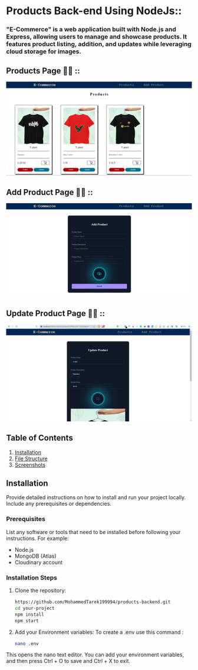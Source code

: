 # Products Back-end Using NodeJs:: 
### "E-Commerce" is a web application built with Node.js and Express, allowing users to manage and showcase products. It features product listing, addition, and updates while leveraging cloud storage for images.

## Products Page 👨‍💻 ::
![Submit Page](screenshots/productPage.png?raw=true)

## Add Product Page 👨‍💻 :: 
![Success Page](screenshots/addProductPage.png?raw=true)

## Update Product Page 👨‍💻 :: 
![Google Sheet](screenshots/updateProductPage.png?raw=true)

## Table of Contents

1. [Installation](#installation)
2. [File Structure](#file-structure)
3. [Screenshots](#screenshots)

## Installation

Provide detailed instructions on how to install and run your project locally. Include any prerequisites or dependencies.

### Prerequisites

List any software or tools that need to be installed before following your instructions. For example:

- Node.js
- MongoDB (Atlas)
- Cloudinary account

### Installation Steps

1. Clone the repository:
   ```bash
   https://github.com/MohammedTarek199994/products-backend.git
   cd your-project
   npm install
   npm start
2. Add your Environment variables:
   To create a .env use this command :
   ```bash
   nano .env
This opens the nano text editor. You can add your environment variables, and then press Ctrl + O to save and Ctrl + X to exit.


